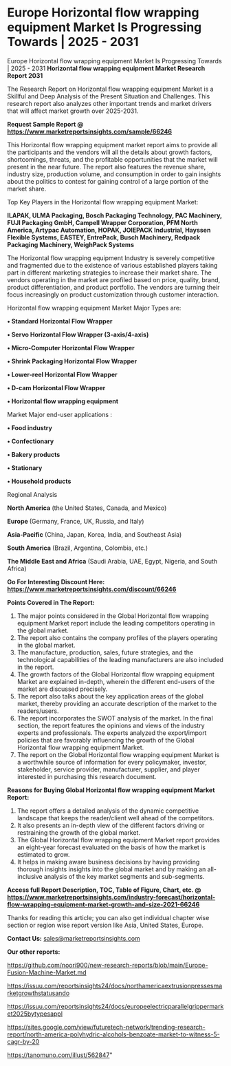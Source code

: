 # Europe Horizontal flow wrapping equipment Market Is Progressing Towards | 2025 - 2031
Europe Horizontal flow wrapping equipment Market Is Progressing Towards | 2025 - 2031
<strong>Horizontal flow wrapping equipment Market Research Report 2031</strong>

The Research Report on Horizontal flow wrapping equipment Market is a Skillful and Deep Analysis of the Present Situation and Challenges. This research report also analyzes other important trends and market drivers that will affect market growth over 2025-2031.

<strong>Request Sample Report @ <a href=https://www.marketreportsinsights.com/sample/66246>https://www.marketreportsinsights.com/sample/66246</a></strong>

This Horizontal flow wrapping equipment market report aims to provide all the participants and the vendors will all the details about growth factors, shortcomings, threats, and the profitable opportunities that the market will present in the near future. The report also features the revenue share, industry size, production volume, and consumption in order to gain insights about the politics to contest for gaining control of a large portion of the market share.

Top Key Players in the Horizontal flow wrapping equipment Market:

<strong>ILAPAK, ULMA Packaging, Bosch Packaging Technology, PAC Machinery, FUJI Packaging GmbH, Campell Wrapper Corporation, PFM North America, Artypac Automation, HOPAK, JOIEPACK Industrial, Hayssen Flexible Systems, EASTEY, EntrePack, Busch Machinery, Redpack Packaging Machinery, WeighPack Systems</strong>

The Horizontal flow wrapping equipment Industry is severely competitive and fragmented due to the existence of various established players taking part in different marketing strategies to increase their market share. The vendors operating in the market are profiled based on price, quality, brand, product differentiation, and product portfolio. The vendors are turning their focus increasingly on product customization through customer interaction.

Horizontal flow wrapping equipment Market Major Types are:

<strong>• Standard Horizontal Flow Wrapper

• Servo Horizontal Flow Wrapper (3-axis/4-axis)

• Micro-Computer Horizontal Flow Wrapper

• Shrink Packaging Horizontal Flow Wrapper

• Lower-reel Horizontal Flow Wrapper

• D-cam Horizontal Flow Wrapper

• Horizontal flow wrapping equipment</strong>

Market Major end-user applications :

<strong>• Food industry

• Confectionary

• Bakery products

• Stationary

• Household products</strong>

Regional Analysis

</u><strong><b>North America</b></strong> (the United States, Canada, and Mexico)

<strong><b>Europe </b></strong>(Germany, France, UK, Russia, and Italy)

<strong><b>Asia-Pacific</b></strong> (China, Japan, Korea, India, and Southeast Asia)

<strong><b>South America</b></strong> (Brazil, Argentina, Colombia, etc.)

<strong><b>The Middle East and Africa</b></strong> (Saudi Arabia, UAE, Egypt, Nigeria, and South Africa)

<strong>Go For Interesting Discount Here: <a href=https://www.marketreportsinsights.com/discount/66246>https://www.marketreportsinsights.com/discount/66246</a></strong>

<strong>Points Covered in The Report:</strong>
<ol>
  <li>The major points considered in the Global Horizontal flow wrapping equipment Market report include the leading competitors operating in the global market.</li>
  <li>The report also contains the company profiles of the players operating in the global market.</li>
  <li>The manufacture, production, sales, future strategies, and the technological capabilities of the leading manufacturers are also included in the report.</li>
  <li>The growth factors of the Global Horizontal flow wrapping equipment Market are explained in-depth, wherein the different end-users of the market are discussed precisely.</li>
  <li>The report also talks about the key application areas of the global market, thereby providing an accurate description of the market to the readers/users.</li>
  <li>The report incorporates the SWOT analysis of the market. In the final section, the report features the opinions and views of the industry experts and professionals. The experts analyzed the export/import policies that are favorably influencing the growth of the Global Horizontal flow wrapping equipment Market.</li>
  <li>The report on the Global Horizontal flow wrapping equipment Market is a worthwhile source of information for every policymaker, investor, stakeholder, service provider, manufacturer, supplier, and player interested in purchasing this research document.</li>
</ol>
<strong>Reasons for Buying Global Horizontal flow wrapping equipment Market Report:</strong>

<ol>
  <li>The report offers a detailed analysis of the dynamic competitive landscape that keeps the reader/client well ahead of the competitors.</li>
  <li>It also presents an in-depth view of the different factors driving or restraining the growth of the global market.</li>
  <li>The Global Horizontal flow wrapping equipment Market report provides an eight-year forecast evaluated on the basis of how the market is estimated to grow.</li>
  <li>It helps in making aware business decisions by having providing thorough insights insights into the global market and by making an all-inclusive analysis of the key market segments and sub-segments.</li>
</ol>
<strong>Access full Report Description, TOC, Table of Figure, Chart, etc. @ <a href=https://www.marketreportsinsights.com/industry-forecast/horizontal-flow-wrapping-equipment-market-growth-and-size-2021-66246>https://www.marketreportsinsights.com/industry-forecast/horizontal-flow-wrapping-equipment-market-growth-and-size-2021-66246</a></strong>


Thanks for reading this article; you can also get individual chapter wise section or region wise report version like Asia, United States, Europe.

<strong>Contact Us:</strong>
sales@marketreportsinsights.com

<strong>Our other reports:</strong>

<a href=https://github.com/noori900/new-research-reports/blob/main/Europe-Fusion-Machine-Market.md>https://github.com/noori900/new-research-reports/blob/main/Europe-Fusion-Machine-Market.md</a>

<a href=https://issuu.com/reportsinsights24/docs/northamericaextrusionpressesmarketgrowthstatusando>https://issuu.com/reportsinsights24/docs/northamericaextrusionpressesmarketgrowthstatusando</a>

<a href=https://issuu.com/reportsinsights24/docs/europeelectricparallelgrippermarket2025bytypesappl>https://issuu.com/reportsinsights24/docs/europeelectricparallelgrippermarket2025bytypesappl</a>

<a href=https://sites.google.com/view/futuretech-network/trending-research-report/north-america-polyhydric-alcohols-benzoate-market-to-witness-5-cagr-by-20>https://sites.google.com/view/futuretech-network/trending-research-report/north-america-polyhydric-alcohols-benzoate-market-to-witness-5-cagr-by-20</a>

<a href=https://tanomuno.com/illust/562847>https://tanomuno.com/illust/562847</a>"
